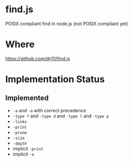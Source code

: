 # find.js

POSIX compliant find in node.js (not POSIX
compliant yet)

# Where

https://github.com/drj11/find.js

# Implementation Status

## Implemented

* `-a` and `-o` with correct precedence
* `-type f` and `-type d` and `-type l` and `-type p`
* `-links`
* `-print`
* `-prune`
* `-size`
* `-depth`
* implicit `-print`
* implicit `-a`
